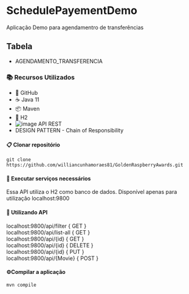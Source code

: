 # SchedulePayementDemo

Aplicação Demo para agendamentro de transferências
<br/>

## Tabela 
* AGENDAMENTO_TRANSFERENCIA


### 📚 Recursos Utilizados

- 🌴 GitHub
- ☕ Java 11
- 📦 Maven
- 🐘 H2
- ![image](https://github.com/williancunhamoraes81/SchedulePayementDemo/assets/72080283/6aa9af65-9334-48a7-b3f2-fb4e5cf2bff2)
API REST
- DESIGN PATTERN - Chain of Responsibility 


#### 📋 Clonar repositório

```
git clone https://github.com/williancunhamoraes81/GoldenRaspberryAwards.git
```

#### 🚢 Executar serviços necessários

Essa API utiliza o H2 como banco de dados. Disponível apenas para utilização localhost:9800


#### 🚢 Utilizando API

localhost:9800/api/filter { GET }
<br/>
localhost:9800/api/list-all { GET }
<br/>
localhost:9800/api/{id} { GET }
<br/>
localhost:9800/api/{id} { DELETE }
<br/>
localhost:9800/api/{id} { PUT }
<br/>
localhost:9800/api/{Movie} { POST }
<br/>

#### ⚙️Compilar a aplicação

```
mvn compile
```

